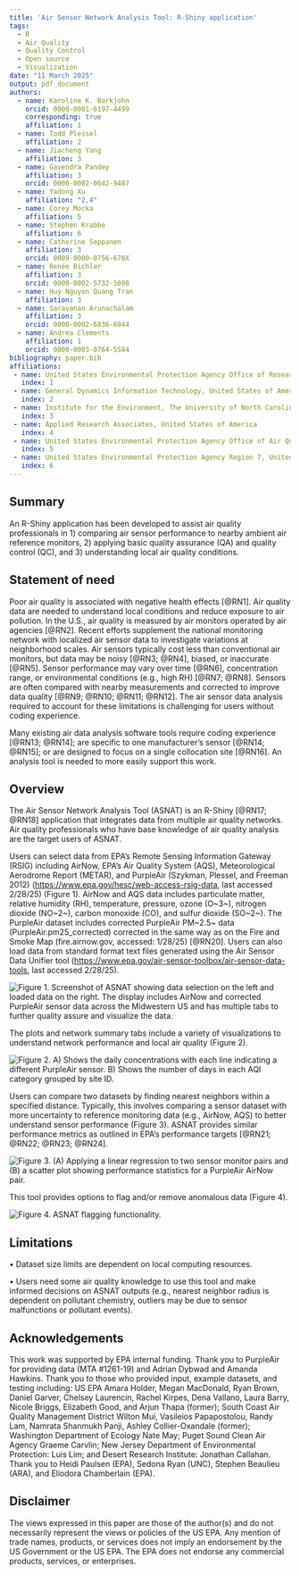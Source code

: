 ```yaml
---
title: 'Air Sensor Network Analysis Tool: R-Shiny application'
tags:
  - R
  - Air Quality
  - Quality Control
  - Open source
  - Visualization
date: "11 March 2025"
output: pdf_document
authors:
  - name: Karoline K. Barkjohn
    orcid: 0000-0001-6197-4499
    corresponding: true 
    affiliation: 1     
  - name: Todd Plessel
    affiliation: 2
  - name: Jiacheng Yang
    affiliation: 3    
  - name: Gavendra Pandey
    affiliation: 3
    orcid: 0000-0002-0642-9487    
  - name: Yadong Xu
    affiliation: "2,4"    
  - name: Corey Mocka 
    affiliation: 5    
  - name: Stephen Krabbe
    affiliation: 6    
  - name: Catherine Seppanen
    affiliation: 3
    orcid: 0009-0000-0756-670X    
  - name: Renée Bichler 
    affiliation: 3
    orcid: 0000-0002-5732-5098    
  - name: Huy Nguyen Quang Tran
    affiliation: 3    
  - name: Saravanan Arunachalam
    affiliation: 3
    orcid: 0000-0002-6836-6944    
  - name: Andrea Clements
    affiliation: 1
    orcid: 0000-0003-0764-5584
bibliography: paper.bib
affiliations:
 - name: United States Environmental Protection Agency Office of Research and Development, United States of America
   index: 1
 - name: General Dynamics Information Technology, United States of America
   index: 2
 - name: Institute for the Environment, The University of North Carolina at Chapel Hill, NC, United States of America
   index: 3
 - name: Applied Research Associates, United States of America
   index: 4
 - name: United States Environmental Protection Agency Office of Air Quality Planning and Standards, United States of America
   index: 5
 - name: United States Environmental Protection Agency Region 7, United States of America
   index: 6
---
```


## Summary

An R-Shiny application has been developed to assist air quality professionals in 1) comparing air sensor performance to nearby ambient air reference monitors, 2) applying basic quality assurance (QA) and quality control (QC), and 3) understanding local air quality conditions.

## Statement of need

Poor air quality is associated with negative health effects [@RN1]. Air quality data are needed to understand local conditions and reduce exposure to air pollution. In the U.S., air quality is measured by air monitors operated by air agencies [@RN2]. Recent efforts supplement the national monitoring network with localized air sensor data to investigate variations at neighborhood scales. Air sensors typically cost less than conventional air monitors, but data may be noisy [@RN3; @RN4], biased, or inaccurate [@RN5]. Sensor performance may vary over time [@RN6], concentration range, or environmental conditions (e.g., high RH) [@RN7; @RN8]. Sensors are often compared with nearby measurements and corrected to improve data quality [@RN9; @RN10; @RN11; @RN12]. The air sensor data analysis required to account for these limitations is challenging for users without coding experience.

Many existing air data analysis software tools require coding experience [@RN13; @RN14]; are specific to one manufacturer’s sensor [@RN14; @RN15]; or are designed to focus on a single collocation site [@RN16]. An analysis tool is needed to more easily support this work.
## Overview

The Air Sensor Network Analysis Tool (ASNAT) is an R-Shiny [@RN17; @RN18] application that integrates data from multiple air quality networks. Air quality professionals who have base knowledge of air quality analysis are the target users of ASNAT.

Users can select data from EPA’s Remote Sensing Information Gateway (RSIG) including AirNow, EPA’s Air Quality System (AQS), Meteorological Aerodrome Report (METAR), and PurpleAir (Szykman, Plessel, and Freeman 2012) (<https://www.epa.gov/hesc/web-access-rsig-data>, last accessed 2/28/25) (Figure 1). AirNow and AQS data includes particulate matter, relative humidity (RH), temperature, pressure, ozone (O~3~), nitrogen dioxide (NO~2~), carbon monoxide (CO), and sulfur dioxide (SO~2~). The PurpleAir dataset includes corrected PurpleAir PM~2.5~ data (PurpleAir.pm25_corrected) corrected in the same way as on the Fire and Smoke Map (fire.airnow.gov, accessed: 1/28/25) [@RN20]. Users can also load data from standard format text files generated using the Air Sensor Data Unifier tool (<https://www.epa.gov/air-sensor-toolbox/air-sensor-data-tools>, last accessed 2/28/25).

![Figure 1. Screenshot of ASNAT showing data selection on the left and loaded data on the right. The display includes AirNow and corrected PurpleAir sensor data across the Midwestern US and has multiple tabs to further quality assure and visualize the data.](Figure1.png)

The plots and network summary tabs include a variety of visualizations to understand network performance and local air quality (Figure 2).

![Figure 2. A) Shows the daily concentrations with each line indicating a different PurpleAir sensor. B) Shows the number of days in each AQI category grouped by site ID.](Figure2.png)

Users can compare two datasets by finding nearest neighbors within a specified distance. Typically, this involves comparing a sensor dataset with more uncertainty to reference monitoring data (e.g., AirNow, AQS) to better understand sensor performance (Figure 3). ASNAT provides similar performance metrics as outlined in EPA’s performance targets [@RN21; @RN22; @RN23; @RN24].

![Figure 3. (A) Applying a linear regression to two sensor monitor pairs and (B) a scatter plot showing performance statistics for a PurpleAir AirNow pair.](Figure3.png)

This tool provides options to flag and/or remove anomalous data (Figure 4).

![Figure 4. ASNAT flagging functionality.](Figure4.png)

## Limitations

• Dataset size limits are dependent on local computing resources.

• Users need some air quality knowledge to use this tool and make informed decisions on ASNAT outputs (e.g., nearest neighbor radius is dependent on pollutant chemistry, outliers may be due to sensor malfunctions or pollutant events).

## Acknowledgements

This work was supported by EPA internal funding. Thank you to PurpleAir for providing data (MTA #1261-19) and Adrian Dybwad and Amanda Hawkins. Thank you to those who provided input, example datasets, and testing including: US EPA Amara Holder, Megan MacDonald, Ryan Brown, Daniel Garver, Chelsey Laurencin, Rachel Kirpes, Dena Vallano, Laura Barry, Nicole Briggs, Elizabeth Good, and Arjun Thapa (former); South Coast Air Quality Management District Wilton Mui, Vasileios Papapostolou, Randy Lam, Namrata Shanmukh Panji, Ashley Collier-Oxandale (former); Washington Department of Ecology Nate May; Puget Sound Clean Air Agency Graeme Carvlin; New Jersey Department of Environmental Protection: Luis Lim; and Desert Research Institute: Jonathan Callahan. Thank you to Heidi Paulsen (EPA), Sedona Ryan (UNC), Stephen Beaulieu (ARA), and Eliodora Chamberlain (EPA).

## Disclaimer

The views expressed in this paper are those of the author(s) and do not necessarily represent the views or policies of the US EPA. Any mention of trade names, products, or services does not imply an endorsement by the US Government or the US EPA. The EPA does not endorse any commercial products, services, or enterprises.

